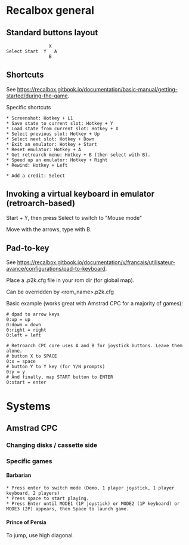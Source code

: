 # Recalbox general

## Standard buttons layout
```
                X
Select Start  Y   A
                B 
```
## Shortcuts
See https://recalbox.gitbook.io/documentation/basic-manual/getting-started/during-the-game.

Specific shortcuts

    * Screenshot: Hotkey + L1
    * Save state to current slot: Hotkey + Y
    * Load state from current slot: Hotkey + X
    * Select previous slot: Hotkey + Up
    * Select next slot: Hotkey + Down
    * Exit an emulator: Hotkey + Start
    * Reset emulator: Hotkey + A
    * Get retroarch menu: Hotkey + B (then select with B).
    * Speed up an emulator: Hotkey + Right
    * Rewind: Hotkey + Left

    * Add a credit: Select

## Invoking a virtual keyboard in emulator (retroarch-based)
Start + Y, then press Select to switch to "Mouse mode"

Move with the arrows, type with B.

## Pad-to-key
See https://recalbox.gitbook.io/documentation/v/francais/utilisateur-avance/configurations/pad-to-keyboard.

Place a .p2k.cfg file in your rom dir (for global map).

Can be overridden by <rom_name>.p2k.cfg

Basic example (works great with Amstrad CPC for a majority of games):

```
# dpad to arrow keys
0:up = up
0:down = down
0:right = right
0:left = left

# Retroarch CPC core uses A and B for joystick buttons. Leave them alone.
# button X to SPACE
0:x = space
# button Y to Y key (for Y/N prompts)
0:y = y
# And finally, map START button to ENTER 
0:start = enter
```

# Systems

## Amstrad CPC

### Changing disks / cassette side

### Specific games

#### Barbarian
    * Press enter to switch mode (Demo, 1 player joystick, 1 player keyboard, 2 players)
    * Press space to start playing.
    * Press Enter until MODE1 (1P joystick) or MODE2 (1P keyboard) or MODE3 (2P) appears, then Space to launch game.

#### Prince of Persia
To jump, use high diagonal.
